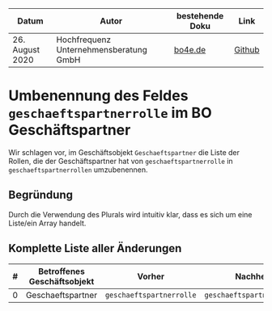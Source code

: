 |**Datum**|**Autor**|**bestehende Doku**|**Link**|
|---------|---------|-------------------|--------|
|26. August 2020|Hochfrequenz Unternehmensberatung GmbH|[bo4e.de](https://www.bo4e.de/dokumentation/geschaeftsobjekte/bo-geschaftspartner)|[Github](https://github.com/Hochfrequenz/bo4e-modification-proposals/blob/master/markdown/geschaeftspartner_geschaeftspartnerrolle.md)|

# Umbenennung des Feldes `geschaeftspartnerrolle` im BO Geschäftspartner

Wir schlagen vor, im Geschäftsobjekt `Geschaeftspartner` die Liste der Rollen, die der Geschäftspartner hat von `geschaeftspartnerrolle` in `geschaeftspartnerrollen` umzubenennen.

## Begründung
Durch die Verwendung des Plurals wird intuitiv klar, dass es sich um eine Liste/ein Array handelt.

## Komplette Liste aller Änderungen
|**#**|**Betroffenes Geschäftsobjekt**|**Vorher**|**Nachher**|
|-----|-------------------------------|----------|-----------|
|0| Geschaeftspartner | `geschaeftspartnerrolle` | `geschaeftspartnerrollen` |